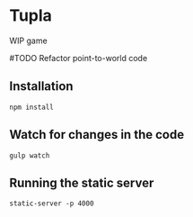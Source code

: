 # Tupla

WIP game

#TODO
Refactor point-to-world code

## Installation
`npm install`

## Watch for changes in the code
`gulp watch`

## Running the static server
`static-server -p 4000`
